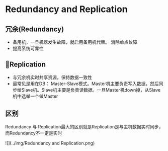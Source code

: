 # Redundancy and Replication

## 冗余(Redundancy)
- 备用机，一旦机器发生故障，就启用备用机代替。 消除单点故障
- 提高系统可靠性

## Replication
- 与冗余机实时共享资源，保持数据一致性
- 最常见是用在DB： Master-Slave模式。Master机主要负责写入数据，然后同步给Slave机。Slave机主要是负责读数据。一旦Master机down掉，从Slave机中选举一个做Master

## 区别
Redundancy 与 Replication最大的区别就是Replication是与主机数据实时同步，而Redundancy不一定是实时

![](../img/Redundancy and Replication.png)
